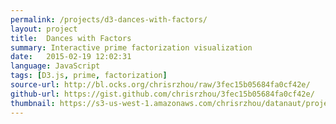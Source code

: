 ```yaml
---
permalink: /projects/d3-dances-with-factors/
layout: project
title:  Dances with Factors
summary: Interactive prime factorization visualization
date:   2015-02-19 12:02:31
language: JavaScript
tags: [D3.js, prime, factorization]
source-url: http://bl.ocks.org/chrisrzhou/raw/3fec15b05684fa0cf42e/
github-url: https://gist.github.com/chrisrzhou/3fec15b05684fa0cf42e/
thumbnail: https://s3-us-west-1.amazonaws.com/chrisrzhou/datanaut/projects/d3-dances-with-factors/thumbnail.png
---
```

